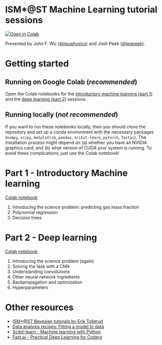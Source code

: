 # ISM\*@ST Machine Learning tutorial sessions
[![Open in Colab](https://colab.research.google.com/assets/colab-badge.svg)](https://colab.research.google.com/github/jwuphysics/ism-star-ml)

Presented by John F. Wu ([@jwuphysics](https://github.com/jwuphysics)) and Josh Peek ([@jegpeek](https://github.com/jegpeek)).

# Getting started

## Running on Google Colab (*recommended*)
Open the Colab notebooks for the [introductory machine learning (part 1)](https://colab.research.google.com/drive/1MxWjF1vdBF3ArQ6WAR3meV-ytNOVnIOr?usp=sharing) and the [deep learning (part 2)]() sessions.

## Running locally (*not recommended*)
If you want to run these notebooks locally, then you should clone the repository and set up a conda environment with the necessary packages (`numpy`, `scipy`, `matplotlib`, `pandas`, `scikit-learn`, `pytorch`, `fastai`). The installation process might depend on (a) whether you have an NVIDIA graphics card, and (b) what version of CUDA your system is running. To avoid these complications, just use the Colab notebook!

# Part 1 - Introductory Machine learning
[Colab notebook](https://colab.research.google.com/drive/1MxWjF1vdBF3ArQ6WAR3meV-ytNOVnIOr?usp=sharing)

1. Introducing the science problem: predicting gas mass fraction
2. Polynomial regression
3. Decision trees

# Part 2 - Deep learning
[Colab notebook]()

1. Introducing the science problem (again)
2. Solving the task with a CNN
3. Understanding convolutions
4. Other neural network ingredients
5. Backpropagation and optimization
6. Hyperparameters

# Other resources

- [ISM\*@ST Bayesian tutorials by Erik Tollerud](https://github.com/eteq/bayes-ismstar)
- [Data analysis recipes: Fitting a model to data](https://arxiv.org/abs/1008.4686)
- [Scikit-learn - Machine learning with Python](https://scikit-learn.org/stable/)
- [Fast.ai - Practical Deep Learning for Coders](https://course.fast.ai/)
